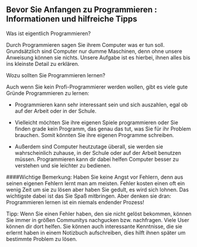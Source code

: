 ## Bevor Sie Anfangen zu Programmieren :  Informationen und hilfreiche Tipps

Was ist eigentlich Programmieren?<BR>

Durch Programmieren sagen Sie ihrem Computer was er tun soll. Grundsätzlich sind Computer nur dumme Maschinen, denn ohne unsere Anweisung können sie nichts. Unsere Aufgabe ist es hierbei, ihnen alles bis ins kleinste Detail zu erklären.

Wozu sollten Sie Programmieren lernen?<BR>

Auch wenn Sie kein Profi-Programmierer werden wollen, gibt es viele gute Gründe Programmieren zu lernen:
* Programmieren kann sehr interessant sein und sich auszahlen, egal ob auf der Arbeit oder in der
Schule.

* Vielleicht möchten Sie ihre eigenen Spiele programmieren oder Sie finden grade kein Programm, das genau das tut, was Sie für ihr Problem brauchen. Somit könnten Sie ihre eigenen Programme schreiben. 

* Außerdem sind Computer heutzutage überall, sie werden sie wahrscheinlich zuhause, in der Schule oder auf der Arbeit benutzen müssen. Programmieren kann dir dabei helfen Computer besser zu verstehen und sie leichter zu bedienen.

####Wichtige Bemerkung:
Haben Sie keine Angst vor Fehlern, denn aus seinen eigenen Fehlern lernt man am meisten. Fehler kosten einen oft ein wenig Zeit um sie zu lösen aber haben Sie gedult, es wird sich lohnen. Das wichtigste dabei ist das Sie Spaß mitbringen. Aber denken sie dran: Programmieren lernen ist ein niemals endender Prozess! <BR>

Tipp: Wenn Sie einen Fehler haben, den sie nicht gelöst bekommen, können Sie immer in größen Communitys nachgucken bzw. nachfragen. Viele User können dir dort helfen. Sie können auch interessante Kenntnisse, die sie erlernt haben in einem Notizbuch aufschreiben, dies hilft ihnen später um bestimmte Problem zu lösen.
